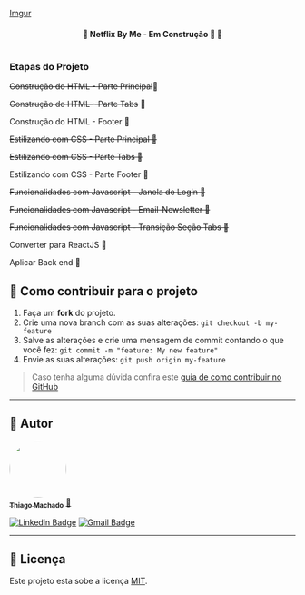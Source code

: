 [Imgur](https://imgur.com/71Hd829)

<h4 align="center"> 
	🚧  Netflix By Me - Em Construção 🚀 🚧
</h4>

<h1 align="center">
  <h3>Etapas do Projeto</h3>
  <p><s>Construção do HTML - Parte Principal</s>🚀</p> 
  <p><s>Construção do HTML - Parte Tabs</s> 🚀</p> 
  <p>Construção do HTML - Footer 🚧</p> 
  <p><s>Estilizando com CSS - Parte Principal  🚀</s></p>
  <p><s>Estilizando com CSS - Parte Tabs 🚀</s></p> 
  <p>Estilizando com CSS - Parte Footer  🚧</p>
  <p><s>Funcionalidades com Javascript - Janela de Login  🚀</s></p>
  <p><s>Funcionalidades com Javascript - Email-Newsletter 🚀</s></p> 
  <p><s>Funcionalidades com Javascript - Transição Seção Tabs 🚀</s></p> 
  <p>Converter para ReactJS 🚧</p> 
  <p>Aplicar Back end 🚧</p> 
</h1>  


## 💪 Como contribuir para o projeto

1. Faça um **fork** do projeto.
2. Crie uma nova branch com as suas alterações: `git checkout -b my-feature`
3. Salve as alterações e crie uma mensagem de commit contando o que você fez: `git commit -m "feature: My new feature"`
4. Envie as suas alterações: `git push origin my-feature`
> Caso tenha alguma dúvida confira este [guia de como contribuir no GitHub](./CONTRIBUTING.md)

---

## 🦸 Autor

<a href="https://www.linkedin.com/in/thiagommdev/">
 <img style="border-radius: 50%;" src="https://avatars2.githubusercontent.com/u/76121511?s=400&u=4629bd1a8919ee7a1b04b70adb584ec89099e945&v=4" width="100px;" alt=""/>
 <br />
 <sub><b>Thiago Machado</b></sub></a> <a href="https://www.linkedin.com/in/thiagommdev/" title="Linkedin">🚀</a>
 <br />

[![Linkedin Badge](https://img.shields.io/badge/-Thiago-blue?style=flat-square&logo=Linkedin&logoColor=white&link=https://www.linkedin.com/in/thiagommdev/)](https://www.linkedin.com/in/thiagommdev/) 
[![Gmail Badge](https://img.shields.io/badge/-thiagomm.dev@gmail.com-c14438?style=flat-square&logo=Gmail&logoColor=white&link=mailto:thiagommm.dev@gmail.com)](mailto:thiagomm.dev@gmail.com)

---

## 📝 Licença

Este projeto esta sobe a licença [MIT](./LICENSE).

